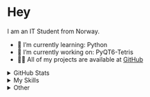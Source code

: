 # Hey
I am an IT Student from Norway.

- 🌱 I’m currently learning: Python
- 🔭 I’m currently working on: PyQT6-Tetris
- 👨‍💻 All of my projects are available at [GitHub](https://github.com/Hiroshji?tab=repositories)


<details>
  <summary>GitHub Stats</summary>
<p align="center">
  <a href="https://github.com/anuraghazra/github-readme-stats" title="Go to Source">
    <img height="155" align="center" src="https://github-readme-stats.vercel.app/api?username=hiroshji&show_icons=true&theme=dracula" style="max-width: 100%;">
  </a>
  <a href="https://github.com/anuraghazra/github-readme-stats">
    <img height="155" align="center" src="https://github-readme-stats.vercel.app/api/top-langs/?username=hiroshji&langs_count=8&layout=compact&theme=dracula" style="max-width: 100%;">
  </a>
  
  <a href="https://github.com/anuraghazra/github-readme-stats" title="Go to Source">
    <img height="155" src="https://github-readme-streak-stats.herokuapp.com?user=hiroshji&theme=dracula&date_format=M%2Fd%5B%2FY%5D">
  </a>
</p>
</details>
  
<details>
  <summary>My Skills</summary>

  ### Languages
  ![Python](https://img.shields.io/badge/Python-3776AB?style=for-the-badge&logo=python&logoColor=white)
  ![HTML5](https://img.shields.io/badge/HTML5-E34F26?style=for-the-badge&logo=html5&logoColor=white)
  ![CSS3](https://img.shields.io/badge/CSS3-1572B6?style=for-the-badge&logo=css3&logoColor=white)
  ![MySQL](https://img.shields.io/badge/MySQL-4479A1?style=for-the-badge&logo=mysql&logoColor=white)

  ### Frameworks
  ![SQLAlchemy](https://img.shields.io/badge/SQLAlchemy-323330?style=for-the-badge&logo=sqlalchemy&logoColor=white)
  ![Qt](https://img.shields.io/badge/Qt-41CD52?style=for-the-badge&logo=qt&logoColor=white)

  ### Version Control
  ![Git](https://img.shields.io/badge/Git-F05032?style=for-the-badge&logo=git&logoColor=white)
  ![GitHub](https://img.shields.io/badge/GitHub-181717?style=for-the-badge&logo=github&logoColor=white)

  ### Software
  ![Aseprite](https://img.shields.io/static/v1?style=for-the-badge&message=Aseprite&color=7D929E&logo=Aseprite&logoColor=FFFFFF&label=)
  ![Blender](https://img.shields.io/badge/Blender-E87D0D?logo=blender&logoColor=fff&style=for-the-badge)
</details>

<details>
  <summary>Other</summary>
</details>

